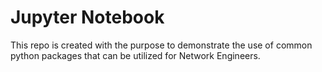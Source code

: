 # Jupyter Notebook

This repo is created with the purpose to demonstrate the use of 
common python packages that can be utilized for Network Engineers.  